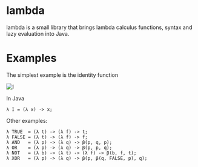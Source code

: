 # lambda
lambda is a small library that brings lambda calculus functions, syntax and lazy evaluation into Java.

# Examples

The simplest example is the identity function

![I](http://mneri.me/pnglatex?f=I%3D%5Clambda%20x%5Ccdot%20x%0A "I")

In Java

    λ I = (λ x) -> x;

Other examples:

    λ TRUE  = (λ t) -> (λ f) -> t;
    λ FALSE = (λ t) -> (λ f) -> f;
    λ AND   = (λ p) -> (λ q) -> β(p, q, p);
    λ OR    = (λ p) -> (λ q) -> β(p, p, q);
    λ NOT   = (λ b) -> (λ t) -> (λ f) -> β(b, f, t);
    λ XOR   = (λ p) -> (λ q) -> β(p, β(q, FALSE, p), q);
